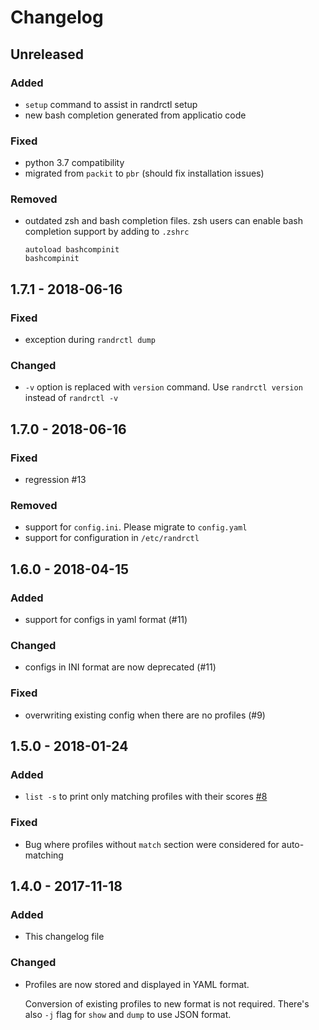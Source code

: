 # Changelog

## Unreleased

### Added

- `setup` command to assist in randrctl setup
- new bash completion generated from applicatio code

### Fixed

- python 3.7 compatibility
- migrated from `packit` to `pbr` (should fix installation issues)

### Removed

- outdated zsh and bash completion files. zsh users can enable bash completion support by adding to `.zshrc`
    ```
    autoload bashcompinit
    bashcompinit
    ```

## 1.7.1 - 2018-06-16

### Fixed

- exception during `randrctl dump`

### Changed

- `-v` option is replaced with `version` command. Use `randrctl version` instead of `randrctl -v`

## 1.7.0 - 2018-06-16

### Fixed
- regression #13

### Removed

- support for `config.ini`. Please migrate to `config.yaml`
- support for configuration in `/etc/randrctl`

## 1.6.0 - 2018-04-15

### Added

- support for configs in yaml format (#11)

### Changed

- configs in INI format are now deprecated (#11)

### Fixed

- overwriting existing config when there are no profiles (#9)

## 1.5.0 - 2018-01-24

### Added

- `list -s` to print only matching profiles with their scores [#8](https://github.com/edio/randrctl/pull/8)

### Fixed

- Bug where profiles without `match` section were considered for auto-matching

## 1.4.0 - 2017-11-18

### Added

- This changelog file

### Changed

- Profiles are now stored and displayed in YAML format.

  Conversion of existing profiles to new format is not required.
  There's also `-j` flag for `show` and `dump` to use JSON format.
